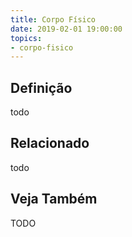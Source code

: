 ```yaml
---
title: Corpo Físico
date: 2019-02-01 19:00:00
topics:
- corpo-fisico
---
```


## Definição
todo



## Relacionado
todo

## Veja Também

TODO
